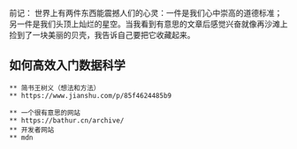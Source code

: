 前记：
    世界上有两件东西能震撼人们的心灵：一件是我们心中崇高的道德标准；另一件是我们头顶上灿烂的星空。当我看到有意思的文章后感觉兴奋就像再沙滩上捡到了一块美丽的贝壳，我告诉自己要把它收藏起来。

## 如何高效入门数据科学
    ** 简书王树义（想法和方法）
    ** https://www.jianshu.com/p/85f4624485b9
    
    ** 一个很有意思的网站
    ** https://bathur.cn/archive/
    ** 开发者网站 
    ** mdn
